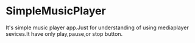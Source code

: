 # SimpleMusicPlayer
It's simple music player app.Just for understanding of using mediaplayer sevices.It have only play,pause,or stop button.
